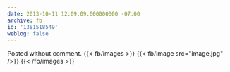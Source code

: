```yaml
---
date: 2013-10-11 12:09:09.000000000 -07:00
archive: fb
id: '1381518549'
weblog: false
---
```


Posted without comment.
{{< fb/images >}}
{{< fb/image src="image.jpg" />}}
{{< /fb/images >}}
